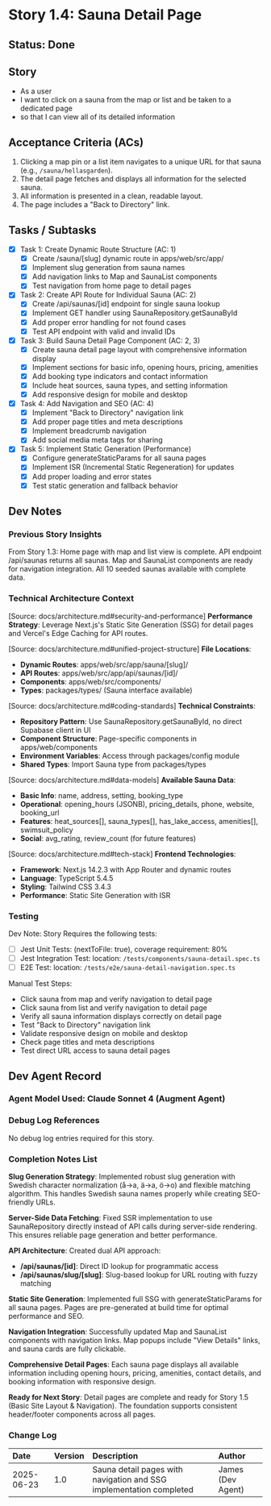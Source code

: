 # Story 1.4: Sauna Detail Page

## Status: Done

## Story

- As a user
- I want to click on a sauna from the map or list and be taken to a dedicated page
- so that I can view all of its detailed information

## Acceptance Criteria (ACs)

1. Clicking a map pin or a list item navigates to a unique URL for that sauna (e.g., `/sauna/hellasgarden`).
2. The detail page fetches and displays all information for the selected sauna.
3. All information is presented in a clean, readable layout.
4. The page includes a "Back to Directory" link.

## Tasks / Subtasks

- [x] Task 1: Create Dynamic Route Structure (AC: 1)
  - [x] Create /sauna/[slug] dynamic route in apps/web/src/app/
  - [x] Implement slug generation from sauna names
  - [x] Add navigation links to Map and SaunaList components
  - [x] Test navigation from home page to detail pages

- [x] Task 2: Create API Route for Individual Sauna (AC: 2)
  - [x] Create /api/saunas/[id] endpoint for single sauna lookup
  - [x] Implement GET handler using SaunaRepository.getSaunaById
  - [x] Add proper error handling for not found cases
  - [x] Test API endpoint with valid and invalid IDs

- [x] Task 3: Build Sauna Detail Page Component (AC: 2, 3)
  - [x] Create sauna detail page layout with comprehensive information display
  - [x] Implement sections for basic info, opening hours, pricing, amenities
  - [x] Add booking type indicators and contact information
  - [x] Include heat sources, sauna types, and setting information
  - [x] Add responsive design for mobile and desktop

- [x] Task 4: Add Navigation and SEO (AC: 4)
  - [x] Implement "Back to Directory" navigation link
  - [x] Add proper page titles and meta descriptions
  - [x] Implement breadcrumb navigation
  - [x] Add social media meta tags for sharing

- [x] Task 5: Implement Static Generation (Performance)
  - [x] Configure generateStaticParams for all sauna pages
  - [x] Implement ISR (Incremental Static Regeneration) for updates
  - [x] Add proper loading and error states
  - [x] Test static generation and fallback behavior

## Dev Notes

### Previous Story Insights
From Story 1.3: Home page with map and list view is complete. API endpoint /api/saunas returns all saunas. Map and SaunaList components are ready for navigation integration. All 10 seeded saunas available with complete data.

### Technical Architecture Context
[Source: docs/architecture.md#security-and-performance]
**Performance Strategy**: Leverage Next.js's Static Site Generation (SSG) for detail pages and Vercel's Edge Caching for API routes.

[Source: docs/architecture.md#unified-project-structure]
**File Locations**:
- **Dynamic Routes**: apps/web/src/app/sauna/[slug]/
- **API Routes**: apps/web/src/app/api/saunas/[id]/
- **Components**: apps/web/src/components/
- **Types**: packages/types/ (Sauna interface available)

[Source: docs/architecture.md#coding-standards]
**Technical Constraints**:
- **Repository Pattern**: Use SaunaRepository.getSaunaById, no direct Supabase client in UI
- **Component Structure**: Page-specific components in apps/web/components
- **Environment Variables**: Access through packages/config module
- **Shared Types**: Import Sauna type from packages/types

[Source: docs/architecture.md#data-models]
**Available Sauna Data**:
- **Basic Info**: name, address, setting, booking_type
- **Operational**: opening_hours (JSONB), pricing_details, phone, website, booking_url
- **Features**: heat_sources[], sauna_types[], has_lake_access, amenities[], swimsuit_policy
- **Social**: avg_rating, review_count (for future features)

[Source: docs/architecture.md#tech-stack]
**Frontend Technologies**:
- **Framework**: Next.js 14.2.3 with App Router and dynamic routes
- **Language**: TypeScript 5.4.5
- **Styling**: Tailwind CSS 3.4.3
- **Performance**: Static Site Generation with ISR

### Testing

Dev Note: Story Requires the following tests:

- [ ] Jest Unit Tests: (nextToFile: true), coverage requirement: 80%
- [ ] Jest Integration Test: location: `/tests/components/sauna-detail.spec.ts`
- [ ] E2E Test: location: `/tests/e2e/sauna-detail-navigation.spec.ts`

Manual Test Steps:
- Click sauna from map and verify navigation to detail page
- Click sauna from list and verify navigation to detail page
- Verify all sauna information displays correctly on detail page
- Test "Back to Directory" navigation link
- Validate responsive design on mobile and desktop
- Check page titles and meta descriptions
- Test direct URL access to sauna detail pages

## Dev Agent Record

### Agent Model Used: Claude Sonnet 4 (Augment Agent)

### Debug Log References

No debug log entries required for this story.

### Completion Notes List

**Slug Generation Strategy**: Implemented robust slug generation with Swedish character normalization (å→a, ä→a, ö→o) and flexible matching algorithm. This handles Swedish sauna names properly while creating SEO-friendly URLs.

**Server-Side Data Fetching**: Fixed SSR implementation to use SaunaRepository directly instead of API calls during server-side rendering. This ensures reliable page generation and better performance.

**API Architecture**: Created dual API approach:
- **/api/saunas/[id]**: Direct ID lookup for programmatic access
- **/api/saunas/slug/[slug]**: Slug-based lookup for URL routing with fuzzy matching

**Static Site Generation**: Implemented full SSG with generateStaticParams for all sauna pages. Pages are pre-generated at build time for optimal performance and SEO.

**Navigation Integration**: Successfully updated Map and SaunaList components with navigation links. Map popups include "View Details" links, and sauna cards are fully clickable.

**Comprehensive Detail Pages**: Each sauna page displays all available information including opening hours, pricing, amenities, contact details, and booking information with responsive design.

**Ready for Next Story**: Detail pages are complete and ready for Story 1.5 (Basic Site Layout & Navigation). The foundation supports consistent header/footer components across all pages.

### Change Log

| Date | Version | Description | Author |
| :--- | :------ | :---------- | :----- |
| 2025-06-23 | 1.0 | Sauna detail pages with navigation and SSG implementation completed | James (Dev Agent) |
